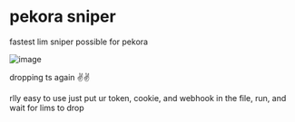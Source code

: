 # pekora sniper
fastest lim sniper possible for pekora

![image](https://github.com/user-attachments/assets/5ef48219-4384-4670-82e1-f4f24ab12115)

dropping ts again ✌✌

rlly easy to use just put ur token, cookie, and webhook in the file, run, and wait for lims to drop
